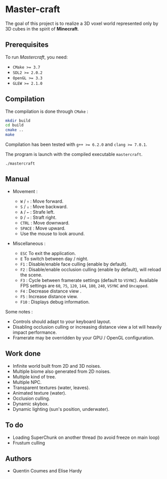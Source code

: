 # Master-craft

The goal of this project is to realize a 3D voxel world represented only by 3D cubes in the spirit of **Minecraft**.

## Prerequisites

To run *Mastercraft*, you need:

* `CMake >= 3.7`
* `SDL2 >= 2.0.2`
* `OpenGL >= 3.3`
* `GLEW >= 2.1.0`


## Compilation

The compilation is done through `CMake` :

````bash
mkdir build
cd build
cmake ..
make
````

Compilation has been tested with `g++ >= 6.2.0` and `clang >= 7.0.1`.

The program is launch with the compiled executable `mastercraft`.

```
./mastercraft
```


## Manual


* Movement :

    * `W` / `↑` : Move forward.
    * `S` / `↓` : Move backward.
    * `A` / `←` : Strafe left.
    * `D` / `→` : Straft right.  
    * `CTRL` : Move downward.
    * `SPACE` : Move upward.  
    * Use the mouse to look around.

* Miscellaneous :

 	* `ESC` To exit the application.
    * `E` To switch between day / night.
    * `F1` : Disable/enable face culling (enable by default).
    * `F2` : Disable/enable occlusion culling (enable by default), will reload the scene.
    * `F3` : Cycle between framerate settings (default to `VSYNC`). Available FPS settings are
             `60`, `75`, `120`, `144`, `180`, `240`, `VSYNC` and `Uncapped`.
    * `F4` : Decrease distance view  .
    * `F5` : Increase distance view.
    * `F10` : Displays debug information.

Some notes :

* Controls should adapt to your keyboard layout.
* Disabling occlusion culling or increasing distance view a lot will heavily impact performance.
* Framerate may be overridden by your GPU / OpenGL configuration. 


## Work done

* Infinite world built from 2D and 3D noises.
* Multiple biome also generated from 2D noises.
* Multiple kind of tree.
* Multiple NPC.
* Transparent textures (water, leaves).
* Animated texture (water).
* Occlusion culling.
* Dynamic skybox.
* Dynamic lighting (sun's position, underwater).


## To do

* Loading SuperChunk on another thread (to avoid freeze on main loop)
* Frustum culling


## Authors

* Quentin Coumes and Elise Hardy

